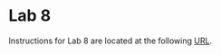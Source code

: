 # Lab 8

Instructions for Lab 8 are located at the following [URL](https://byu-cpe.github.io/ecen323/labs/lab-08/).
